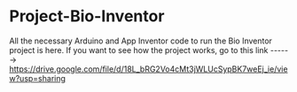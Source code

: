# Project-Bio-Inventor
All the necessary Arduino and App Inventor code to run the Bio Inventor project is here.
If you want to see how the project works, go to this link ------> https://drive.google.com/file/d/18L_bRG2Vo4cMt3jWLUcSypBK7weEj_ie/view?usp=sharing
